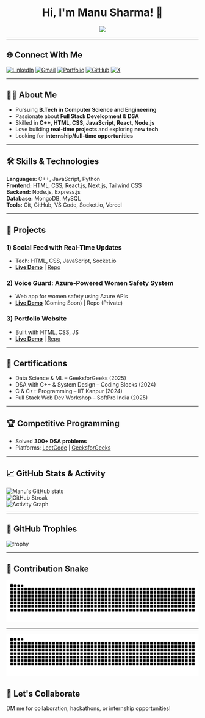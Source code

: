 <!-- Typing effect banner -->
<h1 align="center">
  Hi, I'm Manu Sharma! 👋
</h1>
<p align="center">
  <img src="https://readme-typing-svg.demolab.com?font=Fira+Code&weight=500&size=24&pause=1000&color=36BCF7&center=true&vCenter=true&width=500&lines=Aspiring+Full+Stack+Developer;C%2B%2B+%26+Web+Developer;DSA+Enthusiast;Always+Learning+New+Technologies">
</p>

---

## 🌐 **Connect With Me**

[![LinkedIn](https://img.shields.io/badge/LinkedIn-0077B5?style=for-the-badge&logo=linkedin&logoColor=white)](https://www.linkedin.com/in/manu-sharma8218/)
[![Gmail](https://img.shields.io/badge/Gmail-D14836?style=for-the-badge&logo=gmail&logoColor=white)](mailto:manusharma8164@gmail.com)
[![Portfolio](https://img.shields.io/badge/Portfolio-000000?style=for-the-badge&logo=react&logoColor=white)](https://my-portfolio1-flame-phi.vercel.app)
[![GitHub](https://img.shields.io/badge/GitHub-100000?style=for-the-badge&logo=github&logoColor=white)](https://github.com/ManuSharma82)
[![X](https://img.shields.io/badge/Twitter(X)-000000?style=for-the-badge&logo=x&logoColor=white)](https://x.com/ManuSharma1229)

---

## 👩‍💻 **About Me**
- Pursuing **B.Tech in Computer Science and Engineering**  
- Passionate about **Full Stack Development & DSA**  
- Skilled in **C++, HTML, CSS, JavaScript, React, Node.js**  
- Love building **real-time projects** and exploring **new tech**  
- Looking for **internship/full-time opportunities**  

---

## 🛠 **Skills & Technologies**

**Languages:** C++, JavaScript, Python  
**Frontend:** HTML, CSS, React.js, Next.js, Tailwind CSS  
**Backend:** Node.js, Express.js  
**Database:** MongoDB, MySQL  
**Tools:** Git, GitHub, VS Code, Socket.io, Vercel  

---

## 🚀 **Projects**

### 1) **Social Feed with Real-Time Updates**
- Tech: HTML, CSS, JavaScript, Socket.io  
- **[Live Demo](https://infinite-scroll-social-feed-with-re-eta.vercel.app)** | [Repo](https://github.com/ManuSharma82/infinite-scroll-social-feed)

### 2) **Voice Guard: Azure-Powered Women Safety System**
- Web app for women safety using Azure APIs  
- **[Live Demo](https://my-portfolio1-flame-phi.vercel.app)** (Coming Soon) | Repo (Private)

### 3) **Portfolio Website**
- Built with HTML, CSS, JS  
- **[Live Demo](https://my-portfolio1-flame-phi.vercel.app)** | [Repo](https://github.com/ManuSharma82)

---

## 📜 **Certifications**
- Data Science & ML – GeeksforGeeks (2025)  
- DSA with C++ & System Design – Coding Blocks (2024)  
- C & C++ Programming – IIT Kanpur (2024)  
- Full Stack Web Dev Workshop – SoftPro India (2025)  

---

## 🏆 **Competitive Programming**
- Solved **300+ DSA problems**  
- Platforms: [LeetCode](https://leetcode.com/u/manu-sharma/) | [GeeksforGeeks](https://www.geeksforgeeks.org/user/manusharrobi/)

---

## 📈 **GitHub Stats & Activity**

![Manu's GitHub stats](https://github-readme-stats.vercel.app/api?username=ManuSharma82&show_icons=true&theme=radical)  
![GitHub Streak](https://streak-stats.demolab.com?user=ManuSharma82&theme=radical&hide_border=true)  
![Activity Graph](https://github-readme-activity-graph.vercel.app/graph?username=ManuSharma82&theme=react-dark)

---

## 🏅 **GitHub Trophies**
![trophy](https://github-profile-trophy.vercel.app/?username=ManuSharma82&theme=radical&no-frame=true&row=1&column=7)

---

## 🐍 **Contribution Snake**
![snake gif](https://github.com/ManuSharma82/ManuSharma82/blob/output/github-contribution-grid-snake.svg)

---
<picture>
  <source media="(prefers-color-scheme: dark)" srcset="https://raw.githubusercontent.com/ManuSharma82/ManuSharma82/output/github-contribution-grid-snake-dark.svg" />
  <img alt="github-snake" src="https://raw.githubusercontent.com/ManuSharma82/ManuSharma82/output/github-contribution-grid-snake.svg" />
</picture>

## 🤝 **Let's Collaborate**
DM me for collaboration, hackathons, or internship opportunities!

